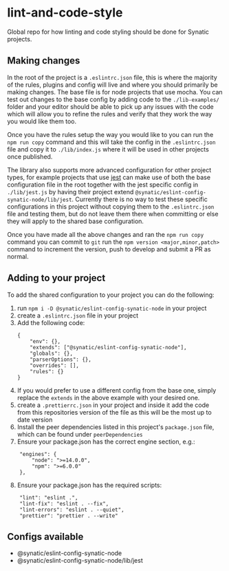# lint-and-code-style

Global repo for how linting and code styling should be done for Synatic projects.

## Making changes

In the root of the project is a `.eslintrc.json` file, this is where the majority of the rules, plugins and config will live and where you should primarily be making changes. The base file is for node projects that use mocha. You can test out changes to the base config by adding code to the `./lib-examples/` folder and your editor should be able to pick up any issues with the code which will allow you to refine the rules and verify that they work the way you would like them too.

Once you have the rules setup the way you would like to you can run the `npm run copy` command and this will take the config in the `.eslintrc.json` file and copy it to `./lib/index.js` where it will be used in other projects once published.

The library also supports more advanced configuration for other project types, for example projects that use [jest](https://jestjs.io/) can make use of both the base configuration file in the root together with the jest specific config in `./lib/jest.js` by having their project extend `@synatic/eslint-config-synatic-node/lib/jest`. Currently there is no way to test these specific configurations in this project without copying them to the `.eslintrc.json` file and testing them, but do not leave them there when committing or else they will apply to the shared base configuration.

Once you have made all the above changes and ran the `npm run copy` command you can commit to `git` run the `npm version <major,minor,patch>` command to increment the version, push to develop and submit a PR as normal.

## Adding to your project

To add the shared configuration to your project you can do the following:

1. run `npm i -D @synatic/eslint-config-synatic-node` in your project
2. create a `.eslintrc.json` file in your project
3. Add the following code:
    ```
    {
        "env": {},
        "extends": ["@synatic/eslint-config-synatic-node"],
        "globals": {},
        "parserOptions": {},
        "overrides": [],
        "rules": {}
    }
    ```
4. If you would prefer to use a different config from the base one, simply replace the `extends` in the above example with your desired one.
5. create a `.prettierrc.json` in your project and inside it add the code from this repositories version of the file as this will be the most up to date version
6. Install the peer dependencies listed in this project's `package.json` file, which can be found under `peerDependencies`
7. Ensure your package.json has the correct engine section, e.g.:

```
    "engines": {
        "node": ">=14.0.0",
        "npm": ">=6.0.0"
    },
```

8. Ensure your package.json has the required scripts:

```
    "lint": "eslint .",
    "lint-fix": "eslint . --fix",
    "lint-errors": "eslint . --quiet",
    "prettier": "prettier . --write"
```

## Configs available

-   @synatic/eslint-config-synatic-node
-   @synatic/eslint-config-synatic-node/lib/jest
